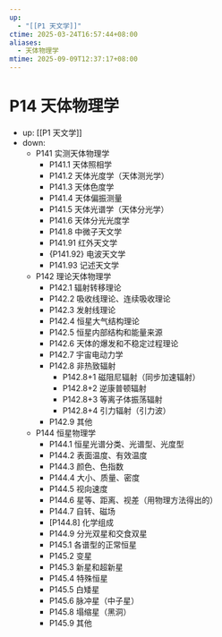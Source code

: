 ```yaml
---
up:
  - "[[P1 天文学]]"
ctime: 2025-03-24T16:57:44+08:00
aliases:
  - 天体物理学
mtime: 2025-09-09T12:37:17+08:00
---
```


# P14 天体物理学

- up: [[P1 天文学]]
- down:	
	- P141 实测天体物理学
		- P141.1 天体照相学
		- P141.2 天体光度学（天体测光学）
		- P141.3 天体色度学
		- P141.4 天体偏振测量
		- P141.5 天体光谱学（天体分光学）
		- P141.6 天体分光光度学
		- P141.8 中微子天文学
		- P141.91 红外天文学
		- {P141.92} 电波天文学
		- P141.93 记述天文学
	- P142 理论天体物理学
		- P142.1 辐射转移理论
		- P142.2 吸收线理论、连续吸收理论
		- P142.3 发射线理论
		- P142.4 恒星大气结构理论
		- P142.5 恒星内部结构和能量来源
		- P142.6 天体的爆发和不稳定过程理论
		- P142.7 宇宙电动力学
		- P142.8 非热致辐射
			- P142.8+1 磁阻尼辐射（同步加速辐射）
			- P142.8+2 逆康普顿辐射
			- P142.8+3 等离子体振荡辐射
			- P142.8+4 引力辐射（引力波）
		- P142.9 其他
	- P144 恒星物理学
		- P144.1 恒星光谱分类、光谱型、光度型
		- P144.2 表面温度、有效温度
		- P144.3 颜色、色指数
		- P144.4 大小、质量、密度
		- P144.5 视向速度
		- P144.6 星等、距离、视差（用物理方法得出的）
		- P144.7 自转、磁场
		- [P144.8] 化学组成
		- P144.9 分光双星和交食双星
		- P145.1 各谱型的正常恒星
		- P145.2 变星
		- P145.3 新星和超新星
		- P145.4 特殊恒星
		- P145.5 白矮星
		- P145.6 脉冲星（中子星）
		- P145.8 塌缩星（黑洞）
		- P145.9 其他
	
